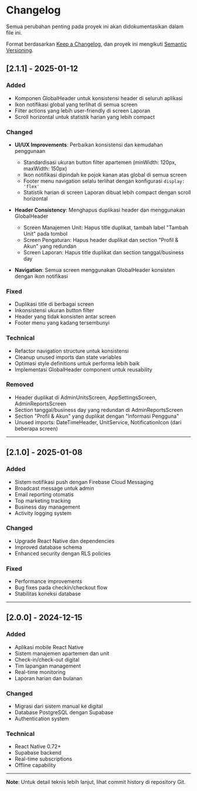 # Changelog

Semua perubahan penting pada proyek ini akan didokumentasikan dalam file ini.

Format berdasarkan [Keep a Changelog](https://keepachangelog.com/en/1.0.0/),
dan proyek ini mengikuti [Semantic Versioning](https://semver.org/spec/v2.0.0.html).

## [2.1.1] - 2025-01-12

### Added
- Komponen GlobalHeader untuk konsistensi header di seluruh aplikasi
- Ikon notifikasi global yang terlihat di semua screen
- Filter actions yang lebih user-friendly di screen Laporan
- Scroll horizontal untuk statistik harian yang lebih compact

### Changed
- **UI/UX Improvements**: Perbaikan konsistensi dan kemudahan penggunaan
  - Standardisasi ukuran button filter apartemen (minWidth: 120px, maxWidth: 150px)
  - Ikon notifikasi dipindah ke pojok kanan atas global di semua screen
  - Footer menu navigation selalu terlihat dengan konfigurasi `display: 'flex'`
  - Statistik harian di screen Laporan dibuat lebih compact dengan scroll horizontal
  
- **Header Consistency**: Menghapus duplikasi header dan menggunakan GlobalHeader
  - Screen Manajemen Unit: Hapus title duplikat, tambah label "Tambah Unit" pada tombol
  - Screen Pengaturan: Hapus header duplikat dan section "Profil & Akun" yang redundan
  - Screen Laporan: Hapus title duplikat dan section tanggal/business day
  
- **Navigation**: Semua screen menggunakan GlobalHeader konsisten dengan ikon notifikasi

### Fixed
- Duplikasi title di berbagai screen
- Inkonsistensi ukuran button filter
- Header yang tidak konsisten antar screen
- Footer menu yang kadang tersembunyi

### Technical
- Refactor navigation structure untuk konsistensi
- Cleanup unused imports dan state variables
- Optimasi style definitions untuk performa lebih baik
- Implementasi GlobalHeader component untuk reusability

### Removed
- Header duplikat di AdminUnitsScreen, AppSettingsScreen, AdminReportsScreen
- Section tanggal/business day yang redundan di AdminReportsScreen
- Section "Profil & Akun" yang duplikat dengan "Informasi Pengguna"
- Unused imports: DateTimeHeader, UnitService, NotificationIcon (dari beberapa screen)

---

## [2.1.0] - 2025-01-08

### Added
- Sistem notifikasi push dengan Firebase Cloud Messaging
- Broadcast message untuk admin
- Email reporting otomatis
- Top marketing tracking
- Business day management
- Activity logging system

### Changed
- Upgrade React Native dan dependencies
- Improved database schema
- Enhanced security dengan RLS policies

### Fixed
- Performance improvements
- Bug fixes pada checkin/checkout flow
- Stabilitas koneksi database

---

## [2.0.0] - 2024-12-15

### Added
- Aplikasi mobile React Native
- Sistem manajemen apartemen dan unit
- Check-in/check-out digital
- Tim lapangan management
- Real-time monitoring
- Laporan harian dan bulanan

### Changed
- Migrasi dari sistem manual ke digital
- Database PostgreSQL dengan Supabase
- Authentication system

### Technical
- React Native 0.72+
- Supabase backend
- Real-time subscriptions
- Offline capability

---

**Note**: Untuk detail teknis lebih lanjut, lihat commit history di repository Git.
